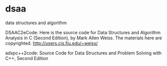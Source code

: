 dsaa
====

data structures and algorithm

DSAAC2eCode:
Here is the source code for Data Structures and Algorithm Analysis in C (Second Edition), by Mark Allen Weiss. The materials here are copyrighted. 
http://users.cis.fiu.edu/~weiss/

adspc++2code:
Source Code for Data Structures and Problem Solving with C++, Second Edition
